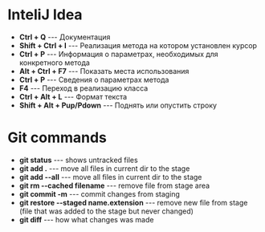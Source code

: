 # InteliJ Idea

* **Ctrl + Q** --- Документация
* **Shift + Ctrl + I** --- Реализация метода на котором установлен курсор
* **Ctrl + P** --- Информация о параметрах, необходимых для конкретного метода
* **Alt + Ctrl + F7** --- Показать места использования
* **Ctrl + P** --- Сведения о параметрах метода
* **F4** --- Переход в реализацию класса
* **Ctrl + Alt + L** --- Формат текста
* **Shift + Alt + Pup/Pdown** --- Поднять или опустить строку


# Git commands

* **git status** --- shows untracked files
* **git add .** --- move all files in current dir to the stage
* **git add --all** --- move all files in current dir to the stage
* **git rm --cached filename** --- remove file from stage area
* **git commit -m** --- commit changes from staging
* **git restore --staged name.extension** --- remove new file from stage (file that was added to the stage but never changed)
* **git diff** --- how what changes was made 
